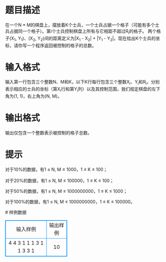 # 

 
 # 题目描述 
<p>在一个N&nbsp;*&nbsp;M的棋盘上，摆放着K个士兵，一个士兵占据一个格子（可能有多个士兵占据同一个格子）。第i个士兵控制棋盘上所有与它相距不超过R<sub>i</sub>的格子。&nbsp;两个格子(X<sub>1</sub>,&nbsp;Y<sub>1</sub>)、(X<sub>2</sub>,&nbsp;Y<sub>2</sub>)间的距离定义为|X<sub>1</sub>&nbsp;-&nbsp;X<sub>2</sub>|&nbsp;+&nbsp;|Y<sub>1</sub>&nbsp;-&nbsp;Y<sub>2</sub>|。现在给出K个士兵的坐标，请你写一个程序返回被控制的格子的总数。</p> 

 
 # 输入格式 
<p>输入第一行包含三个整数N、M和K，以下K行每行包含三个整数X<sub>i</sub>、Y<sub>i</sub>和R<sub>i</sub>，分别表示相应的士兵的坐标（第X<sub>i</sub>行和第Y<sub>i</sub>列）以及其控制范围，我们规定棋盘的左下角为(1,&nbsp;1)，右上角为(N,&nbsp;M)。</p> 

 
 # 输出格式 
<p>输出仅包含一个整数表示被控制的格子总数。</p> 

 
 # 提示 
<p><span style="line-height: 1.6em;">对于10%的数据，有1&nbsp;&le;&nbsp;N,&nbsp;M&nbsp;&le;&nbsp;1000，1&nbsp;&le;&nbsp;K&nbsp;&le;&nbsp;100；</span></p>

<p>对于20%的数据，有1&nbsp;&le;&nbsp;N,&nbsp;M&nbsp;&le;&nbsp;100000，1&nbsp;&le;&nbsp;K&nbsp;&le;&nbsp;100；</p>

<p>对于50%的数据，有1&nbsp;&le;&nbsp;N,&nbsp;M&nbsp;&le;&nbsp;1000000000，1&nbsp;&le;&nbsp;K&nbsp;&le;&nbsp;1000；</p>

<p>对于100%的数据，有1&nbsp;&le;&nbsp;N,&nbsp;M&nbsp;&le;&nbsp;1000000000，1&nbsp;&le;&nbsp;K&nbsp;&le;&nbsp;100000。</p> 
# 样例数据
<style>
        table,table tr th, table tr td { border:1px solid #0094ff; }
        table { width: 200px; min-height: 25px; line-height: 25px; text-align: center; border-collapse: collapse;}   
    </style>
<table>
	<tr>
		<td>输入样例</td>
		<td>输出样例</td>
	</tr>
<tr><td>4 4 31 1 13 1 13 3 1</td><td>10</td></tr></table>
